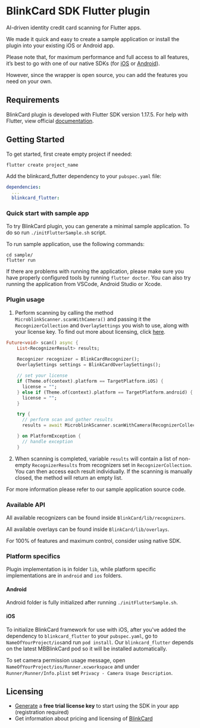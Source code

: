 # BlinkCard SDK Flutter plugin

AI-driven identity credit card scanning for Flutter apps. 

We made it quick and easy to create a sample application or install the plugin into your existing iOS or Android app.

Please note that, for maximum performance and full access to all features, it’s best to go with one of our native SDKs (for [iOS](https://github.com/BlinkCard/blinkcard-ios) or [Android](https://github.com/BlinkCard/blinkcard-android)).

However, since the wrapper is open source, you can add the features you need on your own.


## Requirements
BlinkCard plugin is developed with Flutter SDK version 1.17.5.
For help with Flutter, view official [documentation](https://flutter.dev/docs).

## Getting Started

To get started, first create empty project if needed:
```shell
flutter create project_name
```

Add the blinkcard_flutter dependency to your `pubspec.yaml` file:
```yaml
dependencies:
  ...
  blinkcard_flutter:
```

### Quick start with sample app
To try BlinkCard plugin, you can generate a minimal sample application. To do so run `./initFlutterSample.sh` script.

To run sample application, use the following commands:
```shell
cd sample/
flutter run
```
If there are problems with running the application, please make sure you have
properly configured tools by running `flutter doctor`. You can also try running
the application from VSCode, Android Studio or Xcode.

### Plugin usage
1. Perform scanning by calling the method `MicroblinkScanner.scanWithCamera()` and passing it the `RecognizerCollection` and `OverlaySettings` you wish to use, along with your license key. To find out more about licensing, click
 [here](#licensing).
```dart
Future<void> scan() async {
    List<RecognizerResult> results;
    
    Recognizer recognizer = BlinkCardRecognizer();
    OverlaySettings settings = BlinkCardOverlaySettings();

    // set your license
    if (Theme.of(context).platform == TargetPlatform.iOS) {
      license = "";
    } else if (Theme.of(context).platform == TargetPlatform.android) {
      license = "";
    }

    try {
      // perform scan and gather results
      results = await MicroblinkScanner.scanWithCamera(RecognizerCollection([recognizer]), settings, license);

    } on PlatformException {
      // handle exception
    }
```

2. When scanning is completed, variable `results` will contain a list of non-empty `RecognizerResults` from recognizers set in `RecognizerCollection`. You can then access each result individually. If the scanning is manually closed, the method will return an empty list.

For more information please refer to our sample application source code.

### Available API
All available recognizers can be found inside `BlinkCard/lib/recognizers`.

All available overlays can be found inside `BlinkCard/lib/overlays`.

For 100% of features and maximum control, consider using native SDK.

### Platform specifics
Plugin implementation is in folder `lib`, while platform specific implementations are in `android` and `ios` folders.

#### Android
Android folder is fully initialized after running `./initFlutterSample.sh`.

#### iOS
To initialize BlinkCard framework for use with iOS, after you've added the dependency to `blinkcard_flutter` to your `pubspec.yaml`, go to `NameOfYourProject/ios`and run `pod install`.
Our `blinkcard_flutter` depends on the latest MBBlinkCard pod so it will be installed automatically.

To set camera permission usage message, open `NameOfYourProject/ios/Runner.xcworkspace` and under `Runner/Runner/Info.plist` set
`Privacy - Camera Usage Description`.

## Licensing
- [Generate](https://microblink.com/login?url=/customer/generatedemolicence) a **free trial license key** to start using the SDK in your app (registration required)
- Get information about pricing and licensing of [BlinkCard](https://microblink.com/blinkcard)
